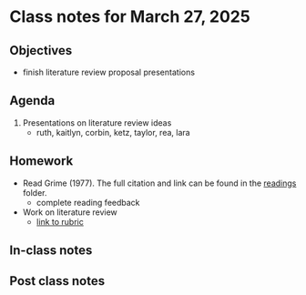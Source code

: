 # Class notes for March 27, 2025

## Objectives
- finish literature review proposal presentations

## Agenda
1. Presentations on literature review ideas
	- ruth, kaitlyn, corbin, ketz, taylor, rea, lara

## Homework
- Read Grime (1977). The full citation and link can be found in the 
[readings](../readings) folder.
	- complete reading feedback
- Work on literature review
	- [link to rubric](../rubrics/review_rubric.md)

## In-class notes

## Post class notes